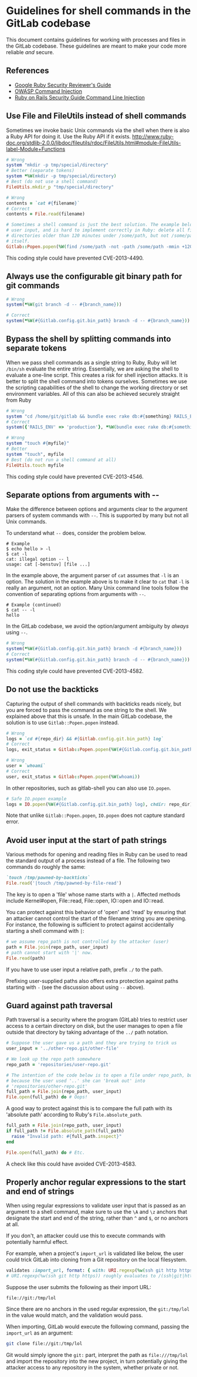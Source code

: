 # Guidelines for shell commands in the GitLab codebase

This document contains guidelines for working with processes and files in the GitLab codebase.
These guidelines are meant to make your code more reliable _and_ secure.

## References

- [Google Ruby Security Reviewer's Guide](https://code.google.com/p/ruby-security/wiki/Guide)
- [OWASP Command Injection](https://www.owasp.org/index.php/Command_Injection)
- [Ruby on Rails Security Guide Command Line Injection](http://guides.rubyonrails.org/security.html#command-line-injection)

## Use File and FileUtils instead of shell commands

Sometimes we invoke basic Unix commands via the shell when there is also a Ruby API for doing it. Use the Ruby API if it exists. <http://www.ruby-doc.org/stdlib-2.0.0/libdoc/fileutils/rdoc/FileUtils.html#module-FileUtils-label-Module+Functions>

```ruby
# Wrong
system "mkdir -p tmp/special/directory"
# Better (separate tokens)
system *%W(mkdir -p tmp/special/directory)
# Best (do not use a shell command)
FileUtils.mkdir_p "tmp/special/directory"

# Wrong
contents = `cat #{filename}`
# Correct
contents = File.read(filename)

# Sometimes a shell command is just the best solution. The example below has no
# user input, and is hard to implement correctly in Ruby: delete all files and
# directories older than 120 minutes under /some/path, but not /some/path
# itself.
Gitlab::Popen.popen(%W(find /some/path -not -path /some/path -mmin +120 -delete))
```

This coding style could have prevented CVE-2013-4490.

## Always use the configurable git binary path for git commands

```ruby
# Wrong
system(*%W(git branch -d -- #{branch_name}))

# Correct
system(*%W(#{Gitlab.config.git.bin_path} branch -d -- #{branch_name}))
```

## Bypass the shell by splitting commands into separate tokens

When we pass shell commands as a single string to Ruby, Ruby will let `/bin/sh` evaluate the entire string. Essentially, we are asking the shell to evaluate a one-line script. This creates a risk for shell injection attacks. It is better to split the shell command into tokens ourselves. Sometimes we use the scripting capabilities of the shell to change the working directory or set environment variables. All of this can also be achieved securely straight from Ruby

```ruby
# Wrong
system "cd /home/git/gitlab && bundle exec rake db:#{something} RAILS_ENV=production"
# Correct
system({'RAILS_ENV' => 'production'}, *%W(bundle exec rake db:#{something}), chdir: '/home/git/gitlab')

# Wrong
system "touch #{myfile}"
# Better
system "touch", myfile
# Best (do not run a shell command at all)
FileUtils.touch myfile
```

This coding style could have prevented CVE-2013-4546.

## Separate options from arguments with --

Make the difference between options and arguments clear to the argument parsers of system commands with `--`. This is supported by many but not all Unix commands.

To understand what `--` does, consider the problem below.

```
# Example
$ echo hello > -l
$ cat -l
cat: illegal option -- l
usage: cat [-benstuv] [file ...]
```

In the example above, the argument parser of `cat` assumes that `-l` is an option. The solution in the example above is to make it clear to `cat` that `-l` is really an argument, not an option. Many Unix command line tools follow the convention of separating options from arguments with `--`.

```
# Example (continued)
$ cat -- -l
hello
```

In the GitLab codebase, we avoid the option/argument ambiguity by _always_ using `--`.

```ruby
# Wrong
system(*%W(#{Gitlab.config.git.bin_path} branch -d #{branch_name}))
# Correct
system(*%W(#{Gitlab.config.git.bin_path} branch -d -- #{branch_name}))
```

This coding style could have prevented CVE-2013-4582.

## Do not use the backticks

Capturing the output of shell commands with backticks reads nicely, but you are forced to pass the command as one string to the shell. We explained above that this is unsafe. In the main GitLab codebase, the solution is to use `Gitlab::Popen.popen` instead.

```ruby
# Wrong
logs = `cd #{repo_dir} && #{Gitlab.config.git.bin_path} log`
# Correct
logs, exit_status = Gitlab::Popen.popen(%W(#{Gitlab.config.git.bin_path} log), repo_dir)

# Wrong
user = `whoami`
# Correct
user, exit_status = Gitlab::Popen.popen(%W(whoami))
```

In other repositories, such as gitlab-shell you can also use `IO.popen`.

```ruby
# Safe IO.popen example
logs = IO.popen(%W(#{Gitlab.config.git.bin_path} log), chdir: repo_dir) { |p| p.read }
```

Note that unlike `Gitlab::Popen.popen`, `IO.popen` does not capture standard error.

## Avoid user input at the start of path strings

Various methods for opening and reading files in Ruby can be used to read the
standard output of a process instead of a file.  The following two commands do
roughly the same:

```ruby
`touch /tmp/pawned-by-backticks`
File.read('|touch /tmp/pawned-by-file-read')
```

The key is to open a 'file' whose name starts with a `|`.
Affected methods include Kernel#open, File::read, File::open, IO::open and IO::read.

You can protect against this behavior of 'open' and 'read' by ensuring that an
attacker cannot control the start of the filename string you are opening.  For
instance, the following is sufficient to protect against accidentally starting
a shell command with `|`:

```ruby
# we assume repo_path is not controlled by the attacker (user)
path = File.join(repo_path, user_input)
# path cannot start with '|' now.
File.read(path)
```

If you have to use user input a relative path, prefix `./` to the path.

Prefixing user-supplied paths also offers extra protection against paths
starting with `-` (see the discussion about using `--` above).

## Guard against path traversal

Path traversal is a security where the program (GitLab) tries to restrict user
access to a certain directory on disk, but the user manages to open a file
outside that directory by taking advantage of the `../` path notation.

```ruby
# Suppose the user gave us a path and they are trying to trick us
user_input = '../other-repo.git/other-file'

# We look up the repo path somewhere
repo_path = 'repositories/user-repo.git'

# The intention of the code below is to open a file under repo_path, but
# because the user used '..' she can 'break out' into
# 'repositories/other-repo.git'
full_path = File.join(repo_path, user_input)
File.open(full_path) do # Oops!
```

A good way to protect against this is to compare the full path with its
'absolute path' according to Ruby's `File.absolute_path`.

```ruby
full_path = File.join(repo_path, user_input)
if full_path != File.absolute_path(full_path)
  raise "Invalid path: #{full_path.inspect}"
end

File.open(full_path) do # Etc.
```

A check like this could have avoided CVE-2013-4583.

## Properly anchor regular expressions to the start and end of strings

When using regular expressions to validate user input that is passed as an argument to a shell command, make sure to use the `\A` and `\z` anchors that designate the start and end of the string, rather than `^` and `$`, or no anchors at all. 

If you don't, an attacker could use this to execute commands with potentially harmful effect.

For example, when a project's `import_url` is validated like below, the user could trick GitLab into cloning from a Git repository on the local filesystem.

```ruby
validates :import_url, format: { with: URI.regexp(%w(ssh git http https)) }
# URI.regexp(%w(ssh git http https)) roughly evaluates to /(ssh|git|http|https):(something_that_looks_like_a_url)/ 
```

Suppose the user submits the following as their import URL:

```
file://git:/tmp/lol
```

Since there are no anchors in the used regular expression, the `git:/tmp/lol` in the value would match, and the validation would pass.

When importing, GitLab would execute the following command, passing the `import_url` as an argument:


```sh
git clone file://git:/tmp/lol
```

Git would simply ignore the `git:` part, interpret the path as `file:///tmp/lol` and import the repository into the new project, in turn potentially giving the attacker access to any repository in the system, whether private or not.
